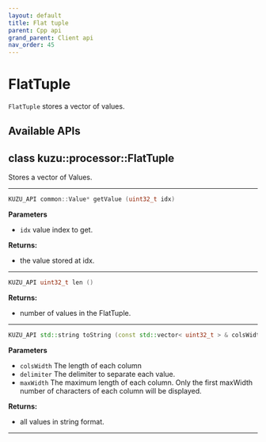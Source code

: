 ```yaml
---
layout: default
title: Flat tuple
parent: Cpp api
grand_parent: Client api
nav_order: 45
---
```


# FlatTuple
`FlatTuple` stores a vector of values.


## Available APIs
## class kuzu::processor::FlatTuple

Stores a vector of Values.  

---

```c++
KUZU_API common::Value* getValue (uint32_t idx)
```

**Parameters**
- `idx` value index to get. 

**Returns:**
- the value stored at idx. 

---

```c++
KUZU_API uint32_t len ()
```

**Returns:**
- number of values in the FlatTuple. 

---

```c++
KUZU_API std::string toString (const std::vector< uint32_t > & colsWidth, const std::string & delimiter = '|', uint32_t maxWidth = -1)
```

**Parameters**
- `colsWidth` The length of each column 
- `delimiter` The delimiter to separate each value. 
- `maxWidth` The maximum length of each column. Only the first maxWidth number of characters of each column will be displayed. 

**Returns:**
- all values in string format. 

---
